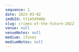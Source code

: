 ```yaml
---
sequence: 1
date: 2023-03-02
imdbId: tt14549466
slug: crimes-of-the-future-2022
venue: null
venueNotes: null
medium: iTunes
mediumNotes: null
---
```


